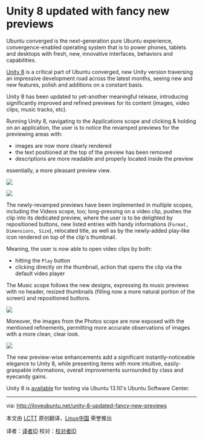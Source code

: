 Unity 8 updated with fancy new previews
================================================================================
Ubuntu converged is the next-generation pure Ubuntu experience, convergence-enabled operating system that is to power phones, tablets and desktops with fresh, new, innovative interfaces, behaviors and capabilities.

[Unity 8][1] is a critical part of Ubuntu converged, new Unity version traversing an impressive development road across the latest months, seeing new and new features, polish and additions on a constant basis.

Unity 8 has been updated to yet-another meaningful release, introducing significantly improved and refined previews for its content (images, video clips, music tracks, etc).

Running Unity 8, navigating to the Applications scope and clicking & holding on an application, the user is to notice the revamped previews for the previewing areas with:

- images are now more clearly rendered
- the text positioned at the top of the preview has been removed
- descriptions are more readable and properly located inside the preview

essentially, a more pleasant preview view.

![](http://iloveubuntu.net/pictures_me/unity%208%20new%20previews%20friends.png)

![](http://iloveubuntu.net/pictures_me/unity%208%20new%20previews%20vlc.png)

The newly-revamped previews have been implemented in multiple scopes, including the Videos scope, too; long-pressing on a video clip, pushes the clip into its dedicated preview, where the user is to be delighted by repositioned buttons, new listed entries with handy informations (`Format, Dimensions, Size`), relocated title, as well as by the newly-added play-like icon rendered on top of the clip's thumbnail.

Meaning, the user is now able to open video clips by both:

- hitting the `Play` button
- clicking directly on the thumbnail, action that opens the clip via the default video player

The Music scope follows the new designs, expressing its music previews with no header, resized thumbnails (filling now a more natural portion of the screen) and repositioned buttons.

![](http://iloveubuntu.net/pictures_me/unity%208%20music%20scope%20new%20previews.png)

Moreover, the images from the Photos scope are now exposed with the mentioned refinements, permitting more accurate observations of images with a more clean, clear look.

![](http://iloveubuntu.net/pictures_me/unity%208%20images%20new%20previews.png)

The new preview-wise enhancements add a significant instantly-noticeable elegance to Unity 8, while presenting items with more intuitive, easily-graspable informations, overall improvements surrounded by class and eyecandy gains.

Unity 8 is [available][2] for testing via Ubuntu 13.10's Ubuntu Software Center.

--------------------------------------------------------------------------------

via: http://iloveubuntu.net/unity-8-updated-fancy-new-previews

本文由 [LCTT][] 原创翻译，[Linux中国][] 荣誉推出

译者：[译者ID][] 校对：[校对者ID][]

[LCTT]:https://github.com/LCTT/TranslateProject
[Linux中国]:http://linux.cn/portal.php
[译者ID]:http://linux.cn/space/译者ID
[校对者ID]:http://linux.cn/space/校对者ID

[1]:https://launchpad.net/unity8
[2]:apt://unity8